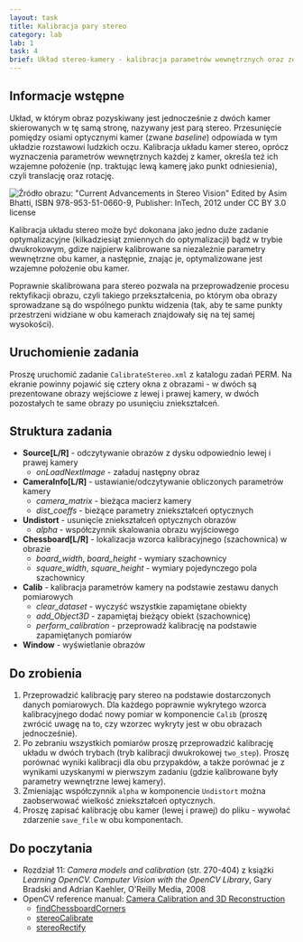 ```yaml
---
layout: task
title: Kalibracja pary stereo
category: lab
lab: 1
task: 4
brief: Układ stereo-kamery - kalibracja parametrów wewnętrznych oraz zewnętrznych (wzajemne położenie) obu kamer.
---
```


## Informacje wstępne

Układ, w którym obraz pozyskiwany jest jednocześnie z dwóch kamer skierowanych w tę samą stronę, nazywany jest parą stereo.
Przesunięcie pomiędzy osiami optycznymi kamer (zwane *baseline*) odpowiada w tym układzie rozstawowi ludzkich oczu.
Kalibracja układu kamer stereo, oprócz wyznaczenia parametrów wewnętrznych każdej z kamer, określa też ich wzajemne położenie
(np. traktując lewą kamerę jako punkt odniesienia), czyli translację oraz rotację. 

![Źródło obrazu: "Current Advancements in Stereo Vision" Edited by Asim Bhatti, ISBN 978-953-51-0660-9, Publisher: InTech, 2012 under CC BY 3.0 license]({{site.base_url}}/public/l1/stereo-geom.jpg)

Kalibracja układu stereo może być dokonana jako jedno duże zadanie optymalizacyjne (kilkadziesiąt zmiennych do optymalizacji)
bądź w trybie dwukrokowym, gdize najpierw kalibrowane sa niezależnie parametry wewnętrzne obu kamer, a następnie, znając je,
optymalizowane jest wzajemne położenie obu kamer. 

Poprawnie skalibrowana para stereo pozwala na przeprowadzenie procesu rektyfikacji obrazu, czyli takiego przekształcenia, 
po którym oba obrazy sprowadzane są do wspólnego punktu widzenia (tak, aby te same punkty przestrzeni widziane w obu kamerach
znajdowały się na tej samej wysokości).

## Uruchomienie zadania

Proszę uruchomić zadanie `CalibrateStereo.xml` z katalogu zadań PERM. Na ekranie powinny pojawić się cztery okna z obrazami - 
w dwóch są prezentowane obrazy wejściowe z lewej i prawej kamery, w dwóch pozostałych te same obrazy po usunięciu zniekształceń.

## Struktura zadania

   * **Source[L/R]** - odczytywanie obrazów z dysku odpowiednio lewej i prawej kamery
      * *onLoadNextImage* - załaduj następny obraz
   * **CameraInfo[L/R]** - ustawianie/odczytywanie obliczonych parametrów kamery
      * *camera_matrix* - bieżąca macierz kamery
      * *dist_coeffs* - bieżące parametry zniekształceń optycznych
   * **Undistort** - usunięcie zniekształceń optycznych obrazów
      * *alpha* - współczynnik skalowania obrazu wyjściowego
   * **Chessboard[L/R]** - lokalizacja wzorca kalibracyjnego (szachownica) w obrazie
      * *board_width*, *board_height* - wymiary szachownicy
      * *square_width*, *square_height* - wymiary pojedynczego pola szachownicy
   * **Calib** - kalibracja parametrów kamery na podstawie zestawu danych pomiarowych
      * *clear_dataset* - wyczyść wszystkie zapamiętane obiekty
      * *add_Object3D* - zapamiętaj bieżący obiekt (szachownicę) 
      * *perform_calibration* - przeprowadź kalibrację na podstawie zapamiętanych pomiarów
   * **Window** - wyświetlanie obrazów

## Do zrobienia

1. Przeprowadzić kalibrację pary stereo na podstawie dostarczonych danych pomiarowych. 
Dla każdego poprawnie wykrytego wzorca kalibracyjnego dodać nowy pomiar w komponencie `Calib`
(proszę zwrócić uwagę na to, czy wzorzec wykryty jest w obu obrazach jednocześnie).
2. Po zebraniu wszystkich pomiarów proszę przeprowadzić kalibrację układu w dwóch trybach (tryb kalibracji dwukrokowej `two_step`).
  Proszę porównać wyniki kalibracji dla obu przypakdów, a także porównać je z wynikami uzyskanymi w pierwszym zadaniu
  (gdzie kalibrowane były parametry wewnętrzne lewej kamery).
3. Zmieniając współczynnik `alpha` w komponencie `Undistort` można zaobserwować wielkość zniekształceń optycznych.
4. Proszę zapisać kalibrację obu kamer (lewej i prawej) do pliku - wywołać zdarzenie `save_file` w obu komponentach.

## Do poczytania
   * Rozdział 11: _Camera models and calibration_ (str. 270-404) z książki _Learning OpenCV. Computer Vision with the OpenCV Library_, Gary Bradski and Adrian Kaehler, O'Reilly Media, 2008
   * OpenCV reference manual: [Camera Calibration and 3D Reconstruction](http://docs.opencv.org/2.4/modules/calib3d/doc/camera_calibration_and_3d_reconstruction.html)
      * [findChessboardCorners](http://docs.opencv.org/2.4/modules/calib3d/doc/camera_calibration_and_3d_reconstruction.html#findchessboardcorners)
      * [stereoCalibrate](http://docs.opencv.org/2.4/modules/calib3d/doc/camera_calibration_and_3d_reconstruction.html#stereocalibrate)
      * [stereoRectify](http://docs.opencv.org/2.4/modules/calib3d/doc/camera_calibration_and_3d_reconstruction.html#stereorectify)
